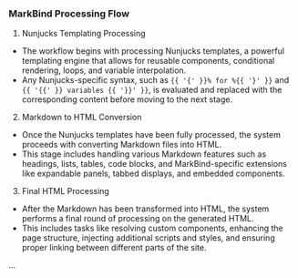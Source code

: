 ### MarkBind Processing Flow
1. Nunjucks Templating Processing
* The workflow begins with processing Nunjucks templates, a powerful templating engine that allows for reusable components, conditional rendering, loops, and variable interpolation.
* Any Nunjucks-specific syntax, such as `{{ '{' }}% for %{{ '}' }}` and `{{ '{{' }} variables {{ '}}' }}`, is evaluated and replaced with the corresponding content before moving to the next stage.
2. Markdown to HTML Conversion
* Once the Nunjucks templates have been fully processed, the system proceeds with converting Markdown files into HTML.
* This stage includes handling various Markdown features such as headings, lists, tables, code blocks, and MarkBind-specific extensions like expandable panels, tabbed displays, and embedded components.
3. Final HTML Processing
* After the Markdown has been transformed into HTML, the system performs a final round of processing on the generated HTML.
* This includes tasks like resolving custom components, enhancing the page structure, injecting additional scripts and styles, and ensuring proper linking between different parts of the site.


...
